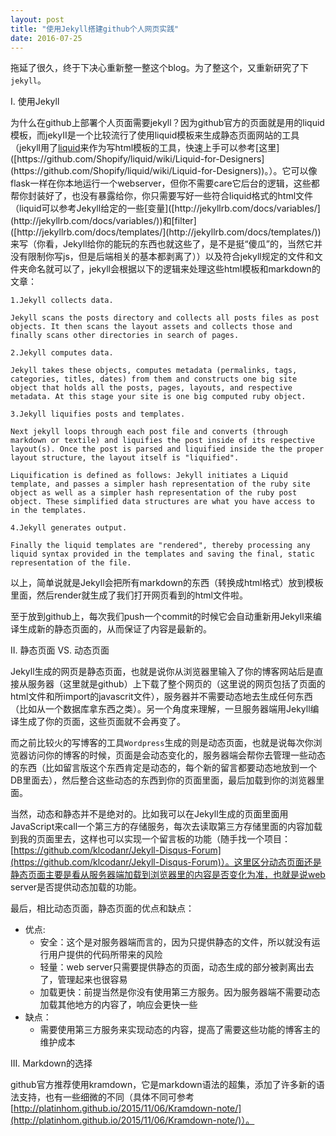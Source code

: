 ```yaml
---
layout: post
title: "使用Jekyll搭建github个人网页实践"
date: 2016-07-25
---
```


拖延了很久，终于下决心重新整一整这个blog。为了整这个，又重新研究了下`jekyll`。

I. 使用Jekyll

为什么在github上部署个人页面需要jekyll？因为github官方的页面就是用的liquid模板，而jekyII是一个比较流行了使用liquid模板来生成静态页面网站的工具（jekyll用了[liquid]([https://github.com/Shopify/liquid](https://github.com/Shopify/liquid))来作为写html模板的工具，快速上手可以参考[这里]([https://github.com/Shopify/liquid/wiki/Liquid-for-Designers](https://github.com/Shopify/liquid/wiki/Liquid-for-Designers))。）。它可以像flask一样在你本地运行一个webserver，但你不需要care它后台的逻辑，这些都帮你封装好了，也没有暴露给你，你只需要写好一些符合liquid格式的html文件（liquid可以参考Jekyll给定的一些[变量]([http://jekyllrb.com/docs/variables/](http://jekyllrb.com/docs/variables/))和[filter]([http://jekyllrb.com/docs/templates/](http://jekyllrb.com/docs/templates/))来写（你看，Jekyll给你的能玩的东西也就这些了，是不是挺“傻瓜”的，当然它并没有限制你写js，但是后端相关的基本都剥离了））以及符合jekyll规定的文件和文件夹命名就可以了，jekyll会根据以下的逻辑来处理这些html模板和markdown的文章：

```
1.Jekyll collects data.

Jekyll scans the posts directory and collects all posts files as post objects. It then scans the layout assets and collects those and finally scans other directories in search of pages.

2.Jekyll computes data.

Jekyll takes these objects, computes metadata (permalinks, tags, categories, titles, dates) from them and constructs one big site object that holds all the posts, pages, layouts, and respective metadata. At this stage your site is one big computed ruby object.

3.Jekyll liquifies posts and templates.

Next jekyll loops through each post file and converts (through markdown or textile) and liquifies the post inside of its respective layout(s). Once the post is parsed and liquified inside the the proper layout structure, the layout itself is "liquified".

Liquification is defined as follows: Jekyll initiates a Liquid template, and passes a simpler hash representation of the ruby site object as well as a simpler hash representation of the ruby post object. These simplified data structures are what you have access to in the templates.

4.Jekyll generates output.

Finally the liquid templates are "rendered", thereby processing any liquid syntax provided in the templates and saving the final, static representation of the file.
```

以上，简单说就是Jekyll会把所有markdown的东西（转换成html格式）放到模板里面，然后render就生成了我们打开网页看到的html文件啦。

至于放到github上，每次我们push一个commit的时候它会自动重新用Jekyll来编译生成新的静态页面的，从而保证了内容是最新的。

II. 静态页面 VS. 动态页面

Jekyll生成的网页是静态页面，也就是说你从浏览器里输入了你的博客网站后是直接从服务器（这里就是github）上下载了整个网页的（这里说的网页包括了页面的html文件和所import的javascrit文件），服务器并不需要动态地去生成任何东西（比如从一个数据库拿东西之类）。另一个角度来理解，一旦服务器端用Jekyll编译生成了你的页面，这些页面就不会再变了。

而之前比较火的写博客的工具`Wordpress`生成的则是动态页面，也就是说每次你浏览器访问你的博客的时候，页面是会动态变化的，服务器端会帮你去管理一些动态的东西（比如留言版这个东西肯定是动态的，每个新的留言都要动态地放到一个DB里面去），然后整合这些动态的东西到你的页面里面，最后加载到你的浏览器里面。

当然，动态和静态并不是绝对的。比如我可以在Jekyll生成的页面里面用JavaScript来call一个第三方的存储服务，每次去读取第三方存储里面的内容加载到我的页面里去，这样也可以实现一个留言板的功能（随手找一个项目：[https://github.com/klcodanr/Jekyll-Disqus-Forum](https://github.com/klcodanr/Jekyll-Disqus-Forum)）。这里区分动态页面还是静态页面主要是看从服务器端加载到浏览器里的内容是否变化为准，也就是说web server是否提供动态加载的功能。

最后，相比动态页面，静态页面的优点和缺点：

- 优点:
  - 安全：这个是对服务器端而言的，因为只提供静态的文件，所以就没有运行用户提供的代码所带来的风险
  - 轻量：web server只需要提供静态的页面，动态生成的部分被剥离出去了，管理起来也很容易
  -  加载更快：前提当然是你没有使用第三方服务。因为服务器端不需要动态加载其他地方的内容了，响应会更快一些
- 缺点：
  - 需要使用第三方服务来实现动态的内容，提高了需要这些功能的博客主的维护成本

III. Markdown的选择

github官方推荐使用kramdown，它是markdown语法的超集，添加了许多新的语法支持，也有一些细微的不同（具体不同可参考[http://platinhom.github.io/2015/11/06/Kramdown-note/](http://platinhom.github.io/2015/11/06/Kramdown-note/)）。